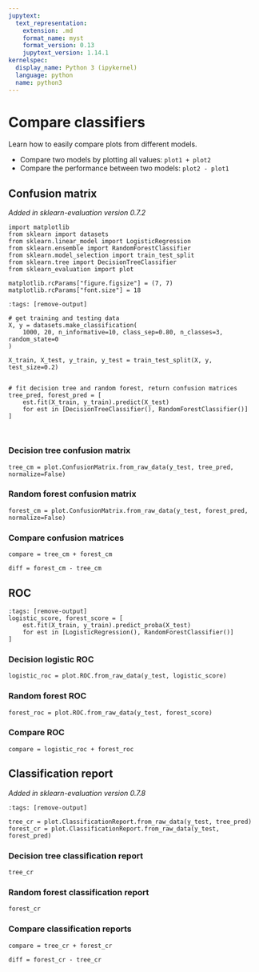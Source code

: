 ```yaml
---
jupytext:
  text_representation:
    extension: .md
    format_name: myst
    format_version: 0.13
    jupytext_version: 1.14.1
kernelspec:
  display_name: Python 3 (ipykernel)
  language: python
  name: python3
---
```


# Compare classifiers

Learn how to easily compare plots from different models.

- Compare two models by plotting all values: `plot1 + plot2`
- Compare the performance between two models: `plot2 - plot1`

## Confusion matrix

*Added in sklearn-evaluation version 0.7.2*

```{code-cell} ipython3
import matplotlib
from sklearn import datasets
from sklearn.linear_model import LogisticRegression
from sklearn.ensemble import RandomForestClassifier
from sklearn.model_selection import train_test_split
from sklearn.tree import DecisionTreeClassifier
from sklearn_evaluation import plot
```

```{code-cell} ipython3
matplotlib.rcParams["figure.figsize"] = (7, 7)
matplotlib.rcParams["font.size"] = 18
```

```{code-cell} ipython3
:tags: [remove-output]

# get training and testing data
X, y = datasets.make_classification(
    1000, 20, n_informative=10, class_sep=0.80, n_classes=3, random_state=0
)

X_train, X_test, y_train, y_test = train_test_split(X, y, test_size=0.2)


# fit decision tree and random forest, return confusion matrices
tree_pred, forest_pred = [
    est.fit(X_train, y_train).predict(X_test)
    for est in [DecisionTreeClassifier(), RandomForestClassifier()]
]



```

### Decision tree confusion matrix

```{code-cell} ipython3
tree_cm = plot.ConfusionMatrix.from_raw_data(y_test, tree_pred, normalize=False)
```

### Random forest confusion matrix

```{code-cell} ipython3
forest_cm = plot.ConfusionMatrix.from_raw_data(y_test, forest_pred, normalize=False)
```

### Compare confusion matrices

```{code-cell} ipython3
compare = tree_cm + forest_cm
```

```{code-cell} ipython3
diff = forest_cm - tree_cm 
```

## ROC

```{code-cell} ipython3
:tags: [remove-output]
logistic_score, forest_score = [
    est.fit(X_train, y_train).predict_proba(X_test)
    for est in [LogisticRegression(), RandomForestClassifier()]
]
```

### Decision logistic ROC

```{code-cell} ipython3
logistic_roc = plot.ROC.from_raw_data(y_test, logistic_score)
```

### Random forest ROC

```{code-cell} ipython3
forest_roc = plot.ROC.from_raw_data(y_test, forest_score)
```

### Compare ROC

```{code-cell} ipython3
compare = logistic_roc + forest_roc
```

## Classification report

*Added in sklearn-evaluation version 0.7.8*

```{code-cell} ipython3
:tags: [remove-output]

tree_cr = plot.ClassificationReport.from_raw_data(y_test, tree_pred)
forest_cr = plot.ClassificationReport.from_raw_data(y_test, forest_pred)
```

### Decision tree classification report

```{code-cell} ipython3
tree_cr
```

### Random forest classification report

```{code-cell} ipython3
forest_cr
```

### Compare classification reports

```{code-cell} ipython3
compare = tree_cr + forest_cr
```

```{code-cell} ipython3
diff = forest_cr - tree_cr
```
